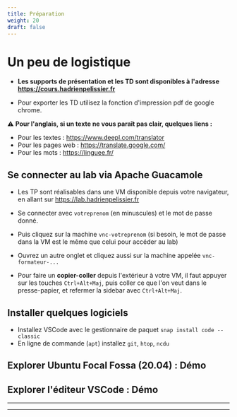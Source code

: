```yaml
---
title: Préparation
weight: 20
draft: false
---
```

<!-- 
## Importez une machine Linux

- Récupérez (sur un disque ou dans le partage réseau) une machine virtualbox ubuntu (18.04)
- Configurez-la avec 7Go de RAM si possible
- Le login est `osboxes` et le mot de passe `osboxes.org`
- Démarrez la machine
- Faites les mises à jour (`sudo apt update` et `sudo apt upgrade`) -->

# Un peu de logistique

- **Les supports de présentation et les TD sont disponibles à l'adresse <https://cours.hadrienpelissier.fr>**

- Pour exporter les TD utilisez la fonction d'impression pdf de google chrome.


⚠️ **Pour l'anglais, si un texte ne vous paraît pas clair, quelques liens :**

- Pour les textes : https://www.deepl.com/translator
- Pour les pages web : https://translate.google.com/
- Pour les mots : https://linguee.fr/

## Se connecter au lab via Apache Guacamole

- Les TP sont réalisables dans une VM disponible depuis votre navigateur, en allant sur <https://lab.hadrienpelissier.fr>

- Se connecter avec `votreprenom` (en minuscules) et le mot de passe donné.

- Puis cliquez sur la machine `vnc-votreprenom` (si besoin, le mot de passe dans la VM est le même que celui pour accéder au lab)

- Ouvrez un autre onglet et cliquez aussi sur la machine appelée `vnc-formateur-...`

- Pour faire un **copier-coller** depuis l'extérieur à votre VM, il faut appuyer sur les touches `Ctrl+Alt+Maj`, puis coller ce que l'on veut dans le presse-papier, et refermer la sidebar avec `Ctrl+Alt+Maj`.
## Installer quelques logiciels

- Installez VSCode avec le gestionnaire de paquet `snap install code --classic`
- En ligne de commande (`apt`) installez `git`, `htop`, `ncdu`

## Explorer Ubuntu Focal Fossa (20.04) : Démo

## Explorer l'éditeur VSCode : Démo

---
<!-- 
## Comment installer une machine virtuelle

- Un ordinateur "simulé" dans un ordinateur
  - VirtualBox est un logiciel permettant ce genre de chose
- Parti pris : Ubuntu avec Gnome -->

---

<!-- ## Installer une machine virtuelle

![](../../images/vbox1.png)

---

![](../../images/vbox2.png)

---

Télécharger une Ubuntu 18.04 préinstallée sur OSboxes.org

![](../../images/osboxes_mint.png)

---

## Installer une machine virtuelle

- Installer Virtualbox
- Créer une nouvelle machine virtuelle
  - De type Linux / Ubuntu (64 bit)
  - 2048 Mo de RAM devraient suffir
  - Au moment de choisir le disque dur : fournir le fichier VDI de OSboxes / Ubuntu
- Démarrer la machine et observer les étapes de démarrage

---

# 2. Prendre en main sa machine et le terminal

## Se connecter

Pour cette première connexion, nous allons passer par un tty plutôt que par le login graphique.

Pour ce faire, appuyer sur Ctrl+Alt+F2 (ou F3, F4, ...)

```
Debian Stretch <nom_de_machine> tty0

<nom_de_machine> login: █
```

---

# 2. Prendre en main sa machine et le terminal

## Se connecter

Pour cette première connexion, nous allons passer par un tty plutôt que par le login graphique.

Pour ce faire, appuyer sur Ctrl+Alt+F2 (ou F3, F4, ...)

```
Debian Stretch <nom_de_machine> tty0

<nom_de_machine> login: votre_login
Password: █        # <<<< le mot de passe ne s'affiche pas du tout quand on le tape !
```

---

# 2. Prendre en main sa machine et le terminal

## Se connecter

Pour cette première connexion, nous allons passer par un tty plutôt que par le login graphique.

Pour ce faire, appuyer sur Ctrl+Alt+F2 (ou F3, F4, ...)

```
Debian Stretch <nom_de_machine> tty0

<nom_de_machine> login: votre_login
Password:
Last login: Wed 19 Sep 16:23:42 on tty2
votre_login@machine:~$ █
```

---

# 2. Prendre en main sa machine et le terminal

## Premières commandes

Changez votre mot de passe :

- Taper `passwd` puis _Entrée_ puis suivez les instructions

```
votre_login@machine:~$ passwd
Changing password for votre_login.
(current) UNIX password:
Enter new UNIX password:
Retype new UNIX password:
passwd: password updated successfully
votre_login@machine:~$ █
```

---

![](../../images/password-mistakes.png)

---

# 2. Prendre en main sa machine et le terminal

## Premières commandes

- Taper `pwd` puis _Entrée_ et observer
- Taper `ls` puis _Entrée_ et observer
- Taper `cd /var` puis _Entrée_ et observer
- Taper `pwd` puis _Entrée_ et observer
- Taper `ls` puis _Entrée_ et observer
- Taper `ls -l` puis _Entrée_ et observer
- Taper `echo 'Je suis dans la matrice'` puis _Entrée_ et observer

---

# 2. Prendre en main sa machine et le terminal

## Discussion

- Nous nous sommes connectés à une machine
- Nous avons eu accès à un terminal
- Le terminal permet de taper des commandes pour interagir "directement" avec l'OS
- Des commandes comme dans "passer commande"
- Certaines affichent des choses, d'autres changent des états
- Vous pouvez ouvrir d'autres TTy / consoles avec Ctrl+Alt+F1, F2, F3, .. -->
